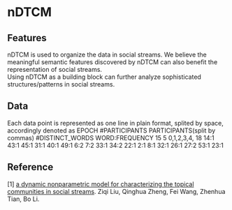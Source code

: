 # nDTCM

## Features
  nDTCM is used to organize the data in social streams. We believe the meaningful semantic features discovered by nDTCM can    also benefit the representation of social streams.  
  Using nDTCM as a building block can further analyze sophisticated structures/patterns in social streams.

## Data
  Each data point is represented as one line in plain format, splited by space, accordingly denoted as EPOCH #PARTICIPANTS   PARTICIPANTS(split by commas) #DISTINCT_WORDS WORD:FREQUENCY
  15 5 0,1,2,3,4, 18 14:1 43:1 45:1 31:1 40:1 49:1 6:2 7:2 33:1 34:2 22:1 2:1 8:1 32:1 26:1 27:2 53:1 23:1


## Reference
[1] [a dynamic nonparametric model for characterizing the topical communities in social streams](http://epubs.siam.org/doi/pdf/10.1137/1.9781611973440.44). Ziqi Liu, Qinghua Zheng, Fei Wang, Zhenhua Tian, Bo Li.
